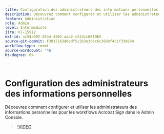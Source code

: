 ```yaml
---
title: Configuration des administrateurs des informations personnelles
description: Découvrez comment configurer et utiliser les administrateurs des informations personnelles pour les workflows Acrobat Sign dans le Admin Console
feature: Administration
role: Admin
level: Intermediate
jira: KT-15912
exl-id: ac54a992-26b4-4962-aaa2-c52dcc6819b5
source-git-commit: f3017163d6edf5c2b3e3c6c6c388bf4c1f338084
workflow-type: tm+mt
source-wordcount: '46'
ht-degree: 0%

---
```


# Configuration des administrateurs des informations personnelles

Découvrez comment configurer et utiliser les administrateurs des informations personnelles pour les workflows Acrobat Sign dans le Admin Console.

>[!VIDEO](https://video.tv.adobe.com/v/3432695?quality=12&learn=on&hidetitle=true)
